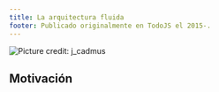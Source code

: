 ```yaml
---
title: La arquitectura fluida
footer: Publicado originalmente en TodoJS el 2015-.
---
```


![Picture credit: [j_cadmus](https://commons.wikimedia.org/wiki/File:Wroclaw_University_Library_digitizing_rare_archival_texts.jpg)](pics/walk-through-my-code.jpg "Wroclaw University Library digitizing rare archival texts")

## Motivación

